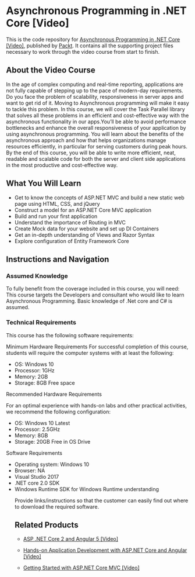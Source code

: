 # Asynchronous Programming in .NET Core [Video]
This is the code repository for [Asynchronous Programming in .NET Core [Video]](https://www.packtpub.com/application-development/asynchronous-programming-net-core-video?utm_source=github&utm_medium=repository&utm_campaign=9781789344455), published by [Packt](https://www.packtpub.com/?utm_source=github). It contains all the supporting project files necessary to work through the video course from start to finish.

## About the Video Course
In the age of complex computing and real-time reporting, applications are not fully capable of stepping up to the pace of modern-day requirements. Do you face the problem of scalability, responsiveness in server apps and want to get rid of it. Moving to Asynchronous programming will make it easy to tackle this problem. In this course, we will cover the Task Parallel library that solves all these problems in an efficient and cost-effective way with the asynchronous functionality in our apps.You’ll be able to avoid performance bottlenecks and enhance the overall responsiveness of your application by using asynchronous programming. You will learn about the benefits of the asynchronous approach and how that helps organizations manage resources efficiently, in particular for serving customers during peak hours. By the end of this course, you will be able to write more efficient, neat, readable and scalable code for both the server and client side applications in the most productive and cost-effective way.

<H2>What You Will Learn</H2>
<DIV class=book-info-will-learn-text>
<UL>
<LI>Get to know the concepts of ASP.NET MVC and build a new static web page using HTML, CSS, and jQuery 
<LI>Construct a model for an ASP.NET Core MVC application 
<LI>Build and run your first application 
<LI>Understand the importance of Routing in MVC 
<LI>Create Mock data for your website and set up DI Containers 
<LI>Get an in-depth understanding of Views and Razor Syntax 
<LI>Explore configuration of Entity Framework Core </LI></UL></DIV>

## Instructions and Navigation
### Assumed Knowledge
To fully benefit from the coverage included in this course, you will need:<br/>
This course targets the Developers and consultant who would like to learn Asynchronous Programming. Basic knowledge of .Net core and C# is assumed.	
### Technical Requirements
This course has the following software requirements:<br/>

Minimum Hardware Requirements
For successful completion of this course, students will require the computer systems with at least the following:
<UL>
<LI>OS: Windows 10
<LI>Processor: 1GHz 
<LI>Memory: 2GB
<LI>Storage: 8GB Free space </LI></UL>
	
Recommended Hardware Requirements

For an optimal experience with hands-on labs and other practical activities, we recommend the following configuration:
<UL>
<LI>OS: Windows 10 Latest
<LI>Processor: 2.5GHz 
<LI>Memory: 8GB
<LI>Storage: 20GB Free in OS Drive </LI></UL>

Software Requirements
<UL>
<LI>Operating system: Windows 10
<LI>Browser: NA
<LI>Visual Studio 2017
<LI>.NET core 2.0 SDK  
<LI>Windows Runtime SDK for Windows Runtime understanding

Provide links/instructions so that the customer can easily find out where to download the required software.


## Related Products
* [ASP .NET Core 2 and Angular 5 [Video]](https://www.packtpub.com/web-development/asp-net-core-and-angular-5-video?utm_source=github&utm_medium=repository&utm_campaign=9781789531442)

* [Hands-on Application Development with ASP.NET Core and Angular [Video]](https://www.packtpub.com/web-development/hands-application-development-aspnet-core-and-angular-video?utm_source=github&utm_medium=repository&utm_campaign=9781788290449)

* [Getting Started with ASP.NET Core MVC [Video]](https://www.packtpub.com/application-development/getting-started-aspnet-core-mvc-video?utm_source=github&utm_medium=repository&utm_campaign=9781786461957)

